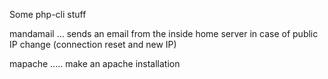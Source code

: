 Some php-cli stuff

 mandamail ... sends an email from the inside home server 
               in case of public IP change (connection reset and new IP)
 
 mapache ..... make an apache installation
